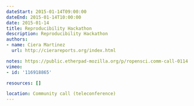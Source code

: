 ```yaml
---
dateStart: 2015-01-14T09:00:00
dateEnd: 2015-01-14T10:00:00
date: 2015-01-14
title: Reproducibility Hackathon
description: Reproducibility Hackathon
authors:
- name: Ciera Martinez
  url: http://cierareports.org/index.html

notes: https://public.etherpad-mozilla.org/p/ropensci.comm-call-0114
vimeo:
- id: '116918865'

resources: []

location: Community call (teleconference)
---
```

